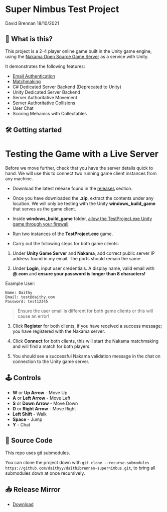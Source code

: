 #  Super Nimbus Test Project
David Brennan
18/10/2021

## 💬 What is this?
This project is a 2-4 player online game built in the Unity game engine, using the [Nakama Open Source Game Server](https://heroiclabs.com/nakama-opensource/) as a service with Unity.

It demonstrates the following features:
- [Email Authentication](https://heroiclabs.com/docs/authentication/#email)
- [Matchmaking](https://heroiclabs.com/docs/gameplay-matchmaker/)
- C# Dedicated Server Backend (Deprecated to Unity)
- Unity Dedicated Server Backend
- Server Authoritative Movement
- Server Authoritative Collisions
- User Chat
- Scoring Mehanics with Collectables

## 🛠️ Getting started
# Testing the Game with a Live Server
Before we move further, check that you have the server details quick to hand. We will use this to connect two running game client instances from any machine.

- Download the latest release found in the [releases](https://github.com/daithyy/daithibrennan-supernimbus/releases) section.

- Once you have downloaded the **.zip**, extract the contents under any location. We will only be testing with the Unity **windows_build_game** that serves as the game client.

- Inside **windows_build_game** folder, [allow the TestProject.exe Unity game through your firewall](https://pureinfotech.com/allow-apps-firewall-windows-10/).

- Run two instances of the **TestProject.exe** game.

- Carry out the following steps for both game clients: 

1. Under **Unity Game Server** and **Nakama**, add correct public server IP address found in my email. The ports should remain the same.

2. Under **Login**, input user credentials. A display name, valid email with **@.com** and **ensure your password is longer than 8 characters!**

Example User:

```
Name: Daithy
Email: test@daithy.com
Password: test12345
```

> Ensure the user email is different for both game clients or this will cause an error!

3. Click **Register** for both clients, if you have received a success message; you have registered with the Nakama server.

4. Click **Connect** for both clients, this will start the Nakama matchmaking and will find a match for both players.

5. You should see a successful Nakama validation message in the chat on connection to the Unity game server.

## 🕹️ Controls

- **W** or **Up Arrow** - Move Up
- **A** or **Left Arrow** - Move Left
- **S** or **Down Arrow** - Move Down
- **D** or **Right Arrow** - Move Right
- **Left Shift** - Walk
- **Space** - Jump
- **Y** - Chat

## 📁 Source Code
This repo uses git submodules.

You can clone the project down with `git clone --recurse-submodules https://github.com/daithyy/daithibrennan-supernimbus.git`, to bring all submodules down at once recursively.

## 📥 Release Mirror
- [Download](https://www.mediafire.com/file/p93chs7kfn3b0yy/DAITHIBRENNAN_HIREPROJECT.zip/file)
